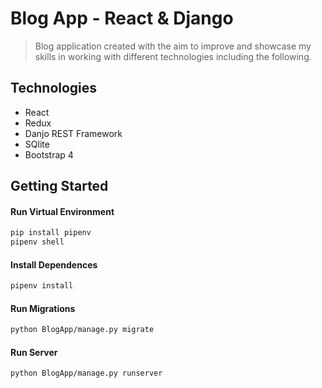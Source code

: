 # Blog App - React & Django

> Blog application created with the aim to improve and showcase my skills in working with different technologies including the following.

## Technologies
- React
- Redux
- Danjo REST Framework
- SQlite
- Bootstrap 4

## Getting Started

#### Run Virtual Environment
``` bash
pip install pipenv
pipenv shell
```

#### Install Dependences
``` bash
pipenv install
```

#### Run Migrations
``` bash
python BlogApp/manage.py migrate
```

#### Run Server
``` bash
python BlogApp/manage.py runserver
```